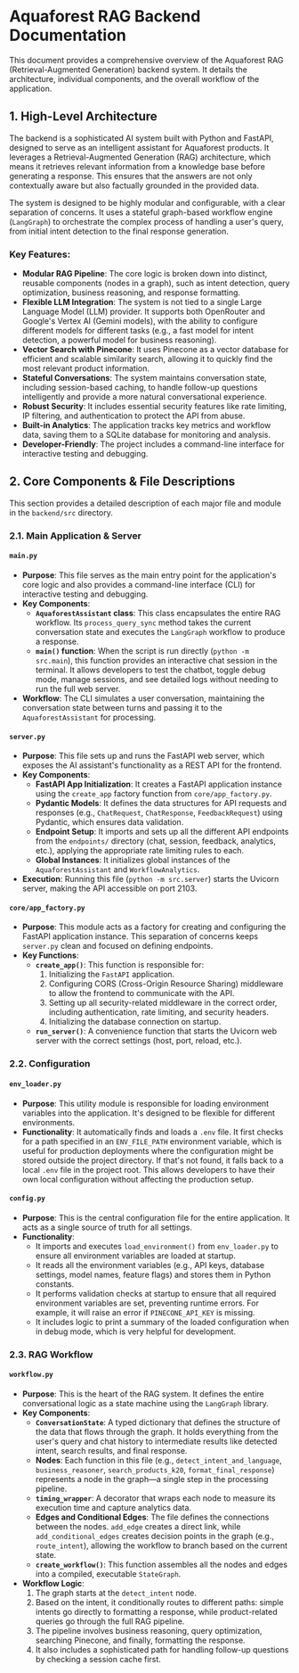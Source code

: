 # Aquaforest RAG Backend Documentation

This document provides a comprehensive overview of the Aquaforest RAG (Retrieval-Augmented Generation) backend system. It details the architecture, individual components, and the overall workflow of the application.

## 1. High-Level Architecture

The backend is a sophisticated AI system built with Python and FastAPI, designed to serve as an intelligent assistant for Aquaforest products. It leverages a Retrieval-Augmented Generation (RAG) architecture, which means it retrieves relevant information from a knowledge base before generating a response. This ensures that the answers are not only contextually aware but also factually grounded in the provided data.

The system is designed to be highly modular and configurable, with a clear separation of concerns. It uses a stateful graph-based workflow engine (`LangGraph`) to orchestrate the complex process of handling a user's query, from initial intent detection to the final response generation.

### Key Features:

*   **Modular RAG Pipeline**: The core logic is broken down into distinct, reusable components (nodes in a graph), such as intent detection, query optimization, business reasoning, and response formatting.
*   **Flexible LLM Integration**: The system is not tied to a single Large Language Model (LLM) provider. It supports both OpenRouter and Google's Vertex AI (Gemini models), with the ability to configure different models for different tasks (e.g., a fast model for intent detection, a powerful model for business reasoning).
*   **Vector Search with Pinecone**: It uses Pinecone as a vector database for efficient and scalable similarity search, allowing it to quickly find the most relevant product information.
*   **Stateful Conversations**: The system maintains conversation state, including session-based caching, to handle follow-up questions intelligently and provide a more natural conversational experience.
*   **Robust Security**: It includes essential security features like rate limiting, IP filtering, and authentication to protect the API from abuse.
*   **Built-in Analytics**: The application tracks key metrics and workflow data, saving them to a SQLite database for monitoring and analysis.
*   **Developer-Friendly**: The project includes a command-line interface for interactive testing and debugging.

## 2. Core Components & File Descriptions

This section provides a detailed description of each major file and module in the `backend/src` directory.

### 2.1. Main Application & Server

#### `main.py`

*   **Purpose**: This file serves as the main entry point for the application's core logic and also provides a command-line interface (CLI) for interactive testing and debugging.
*   **Key Components**:
    *   **`AquaforestAssistant` class**: This class encapsulates the entire RAG workflow. Its `process_query_sync` method takes the current conversation state and executes the `LangGraph` workflow to produce a response.
    *   **`main()` function**: When the script is run directly (`python -m src.main`), this function provides an interactive chat session in the terminal. It allows developers to test the chatbot, toggle debug mode, manage sessions, and see detailed logs without needing to run the full web server.
*   **Workflow**: The CLI simulates a user conversation, maintaining the conversation state between turns and passing it to the `AquaforestAssistant` for processing.

#### `server.py`

*   **Purpose**: This file sets up and runs the FastAPI web server, which exposes the AI assistant's functionality as a REST API for the frontend.
*   **Key Components**:
    *   **FastAPI App Initialization**: It creates a FastAPI application instance using the `create_app` factory function from `core/app_factory.py`.
    *   **Pydantic Models**: It defines the data structures for API requests and responses (e.g., `ChatRequest`, `ChatResponse`, `FeedbackRequest`) using Pydantic, which ensures data validation.
    *   **Endpoint Setup**: It imports and sets up all the different API endpoints from the `endpoints/` directory (chat, session, feedback, analytics, etc.), applying the appropriate rate limiting rules to each.
    *   **Global Instances**: It initializes global instances of the `AquaforestAssistant` and `WorkflowAnalytics`.
*   **Execution**: Running this file (`python -m src.server`) starts the Uvicorn server, making the API accessible on port 2103.

#### `core/app_factory.py`

*   **Purpose**: This module acts as a factory for creating and configuring the FastAPI application instance. This separation of concerns keeps `server.py` clean and focused on defining endpoints.
*   **Key Functions**:
    *   **`create_app()`**: This function is responsible for:
        1.  Initializing the `FastAPI` application.
        2.  Configuring CORS (Cross-Origin Resource Sharing) middleware to allow the frontend to communicate with the API.
        3.  Setting up all security-related middleware in the correct order, including authentication, rate limiting, and security headers.
        4.  Initializing the database connection on startup.
    *   **`run_server()`**: A convenience function that starts the Uvicorn web server with the correct settings (host, port, reload, etc.).

### 2.2. Configuration

#### `env_loader.py`

*   **Purpose**: This utility module is responsible for loading environment variables into the application. It's designed to be flexible for different environments.
*   **Functionality**: It automatically finds and loads a `.env` file. It first checks for a path specified in an `ENV_FILE_PATH` environment variable, which is useful for production deployments where the configuration might be stored outside the project directory. If that's not found, it falls back to a local `.env` file in the project root. This allows developers to have their own local configuration without affecting the production setup.

#### `config.py`

*   **Purpose**: This is the central configuration file for the entire application. It acts as a single source of truth for all settings.
*   **Functionality**:
    *   It imports and executes `load_environment()` from `env_loader.py` to ensure all environment variables are loaded at startup.
    *   It reads all the environment variables (e.g., API keys, database settings, model names, feature flags) and stores them in Python constants.
    *   It performs validation checks at startup to ensure that all required environment variables are set, preventing runtime errors. For example, it will raise an error if `PINECONE_API_KEY` is missing.
    *   It includes logic to print a summary of the loaded configuration when in debug mode, which is very helpful for development.

### 2.3. RAG Workflow

#### `workflow.py`

*   **Purpose**: This is the heart of the RAG system. It defines the entire conversational logic as a state machine using the `LangGraph` library.
*   **Key Components**:
    *   **`ConversationState`**: A typed dictionary that defines the structure of the data that flows through the graph. It holds everything from the user's query and chat history to intermediate results like detected intent, search results, and final response.
    *   **Nodes**: Each function in this file (e.g., `detect_intent_and_language`, `business_reasoner`, `search_products_k20`, `format_final_response`) represents a node in the graph—a single step in the processing pipeline.
    *   **`timing_wrapper`**: A decorator that wraps each node to measure its execution time and capture analytics data.
    *   **Edges and Conditional Edges**: The file defines the connections between the nodes. `add_edge` creates a direct link, while `add_conditional_edges` creates decision points in the graph (e.g., `route_intent`), allowing the workflow to branch based on the current state.
    *   **`create_workflow()`**: This function assembles all the nodes and edges into a compiled, executable `StateGraph`.
*   **Workflow Logic**:
    1.  The graph starts at the `detect_intent` node.
    2.  Based on the intent, it conditionally routes to different paths: simple intents go directly to formatting a response, while product-related queries go through the full RAG pipeline.
    3.  The pipeline involves business reasoning, query optimization, searching Pinecone, and finally, formatting the response.
    4.  It also includes a sophisticated path for handling follow-up questions by checking a session cache first.


